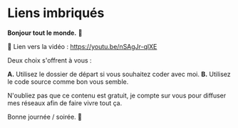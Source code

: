 # Liens imbriqués

**Bonjour tout le monde.** 👋

🔗 Lien vers la vidéo : https://youtu.be/nSAgJr-qlXE

Deux choix s'offrent à vous :

**A.** Utilisez le dossier de départ si vous souhaitez coder avec moi.
**B.** Utilisez le code source comme bon vous semble.

N'oubliez pas que ce contenu est gratuit, je compte sur vous pour diffuser mes réseaux afin de faire vivre tout ça.

Bonne journée / soirée. 🎉

